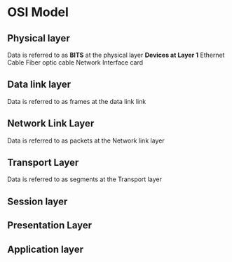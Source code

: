 # **OSI Model**
## Physical layer
Data is referred to as **BITS** at the physical layer
**Devices at Layer 1**
	Ethernet Cable
	Fiber optic cable
	Network Interface card

## Data link layer
Data is referred to as frames at the data link link
## Network Link Layer
Data is referred to as packets at the Network link layer
## Transport Layer
Data is referred to as segments at the Transport layer
## Session layer

## Presentation Layer

## Application layer

